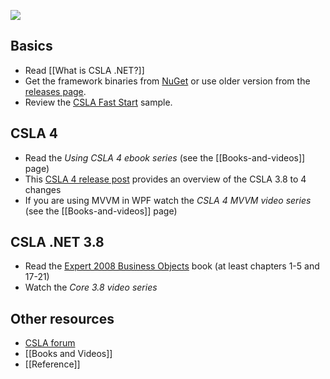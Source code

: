 ![](https://github.com/MarimerLLC/csla/wiki/images/csla%20win8_mid.png)

Basics
------
* Read [[What is CSLA .NET?]]
* Get the framework binaries from [NuGet](http://nuget.org/packages?q=csla) or use older version from the [releases page](https://github.com/MarimerLLC/csla/releases).
* Review the [CSLA Fast Start](https://github.com/MarimerLLC/csla/tree/master/Samples/CslaFastStart) sample.

CSLA 4
------
 * Read the _Using CSLA 4 ebook series_ (see the [[Books-and-videos]] page)
 * This [CSLA 4 release post](http://www.lhotka.net/weblog/CSLA4Release.aspx) provides an overview of the CSLA 3.8 to 4 changes
* If you are using MVVM in WPF watch the _CSLA 4 MVVM video series_ (see the [[Books-and-videos]] page)

CSLA .NET 3.8
-------------
 * Read the [Expert 2008 Business Objects](http://www.amazon.com/Expert-C-2008-Business-Objects/dp/1430210192) book (at least chapters 1-5 and 17-21)
 * Watch the _Core 3.8 video series_

Other resources
---------------
* [CSLA forum](https://github.com/marimerllc/cslaforum)
* [[Books and Videos]]
* [[Reference]]
